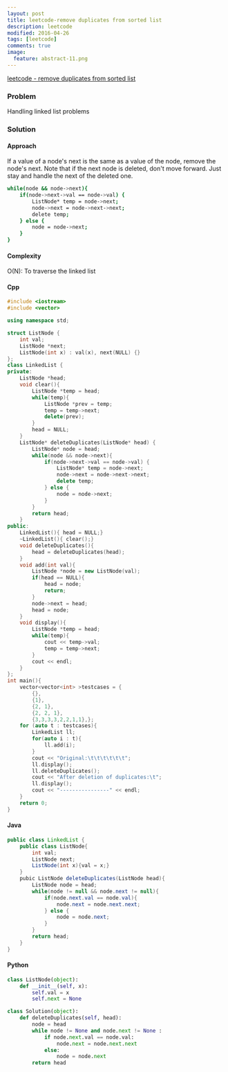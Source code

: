 ```yaml
---
layout: post
title: leetcode-remove duplicates from sorted list
description: leetcode
modified: 2016-04-26
tags: [leetcode]
comments: true
image:
  feature: abstract-11.png
---
```

[leetcode - remove duplicates from sorted list](https://leetcode.com/problems/remove-duplicates-from-sorted-list/)

### Problem

Handling linked list problems

### Solution 

#### Approach

If a value of a node's next is the same as a value of the node, remove the node's next. Note that if the next node is deleted, don't move forward. Just stay and handle the next of the deleted one.

```bash
while(node && node->next){
    if(node->next->val == node->val) {
        ListNode* temp = node->next;
        node->next = node->next->next;
        delete temp;
    } else {
        node = node->next;
    }
}
```

#### Complexity

O(N): To traverse the linked list 

#### Cpp

```cpp
#include <iostream>
#include <vector>

using namespace std;

struct ListNode {
    int val;
    ListNode *next;
    ListNode(int x) : val(x), next(NULL) {}
};
class LinkedList {
private:
    ListNode *head;
    void clear(){
        ListNode *temp = head;
        while(temp){
            ListNode *prev = temp;
            temp = temp->next;
            delete(prev);
        }
        head = NULL;
    }
    ListNode* deleteDuplicates(ListNode* head) {
        ListNode* node = head;
        while(node && node->next){
            if(node->next->val == node->val) {
                ListNode* temp = node->next;
                node->next = node->next->next;
                delete temp;
            } else {
                node = node->next;
            }
        }
        return head;
    }
public:
    LinkedList(){ head = NULL;}
    ~LinkedList(){ clear();}
    void deleteDuplicates(){
        head = deleteDuplicates(head);
    }
    void add(int val){
        ListNode *node = new ListNode(val);
        if(head == NULL){
            head = node;
            return;
        }   
        node->next = head;
        head = node;
    }
    void display(){
        ListNode *temp = head;
        while(temp){
            cout << temp->val;
            temp = temp->next;
        }
        cout << endl;
    }
};
int main(){
    vector<vector<int> >testcases = {
        {},
        {1},
        {2, 1},
        {2, 2, 1},
        {3,3,3,3,2,2,1,1},};
    for (auto t : testcases){
        LinkedList ll;
        for(auto i : t){
            ll.add(i); 
        }        
        cout << "Original:\t\t\t\t\t\t";
        ll.display();
        ll.deleteDuplicates();
        cout << "After deletion of duplicates:\t";
        ll.display();    
        cout << "----------------" << endl;
    }
    return 0;
}
```
#### Java

```java
public class LinkedList {
	public class ListNode{
		int val;
		ListNode next;
		ListNode(int x){val = x;}
 	} 
	pubic ListNode deleteDuplicates(ListNode head){
		ListNode node = head;
		while(node != null && node.next != null){
			if(node.next.val == node.val){
				node.next = node.next.next;				
			} else {
				node = node.next;
			}
		}
		return head;
	}
}
```

#### Python

```python
class ListNode(object):
    def __init__(self, x):
        self.val = x
        self.next = None

class Solution(object):
    def deleteDuplicates(self, head):
        node = head
        while node != None and node.next != None :
            if node.next.val == node.val:
                node.next = node.next.next
            else:
                node = node.next
        return head
```
